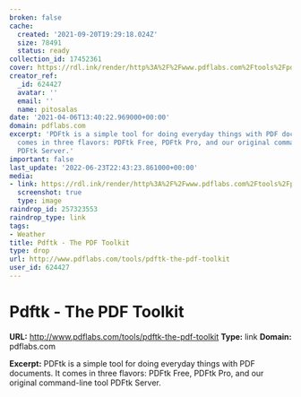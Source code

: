 ```yaml
---
broken: false
cache:
  created: '2021-09-20T19:29:18.024Z'
  size: 78491
  status: ready
collection_id: 17452361
cover: https://rdl.ink/render/http%3A%2F%2Fwww.pdflabs.com%2Ftools%2Fpdftk-the-pdf-toolkit
creator_ref:
  _id: 624427
  avatar: ''
  email: ''
  name: pitosalas
date: '2021-04-06T13:40:22.969000+00:00'
domain: pdflabs.com
excerpt: 'PDFtk is a simple tool for doing everyday things with PDF documents. It
  comes in three flavors: PDFtk Free, PDFtk Pro, and our original command-line tool
  PDFtk Server.'
important: false
last_update: '2022-06-23T22:43:23.861000+00:00'
media:
- link: https://rdl.ink/render/http%3A%2F%2Fwww.pdflabs.com%2Ftools%2Fpdftk-the-pdf-toolkit
  screenshot: true
  type: image
raindrop_id: 257323553
raindrop_type: link
tags:
- Weather
title: Pdftk - The PDF Toolkit
type: drop
url: http://www.pdflabs.com/tools/pdftk-the-pdf-toolkit
user_id: 624427
---
```


# Pdftk - The PDF Toolkit

**URL:** http://www.pdflabs.com/tools/pdftk-the-pdf-toolkit
**Type:** link
**Domain:** pdflabs.com

**Excerpt:** PDFtk is a simple tool for doing everyday things with PDF documents. It comes in three flavors: PDFtk Free, PDFtk Pro, and our original command-line tool PDFtk Server.
